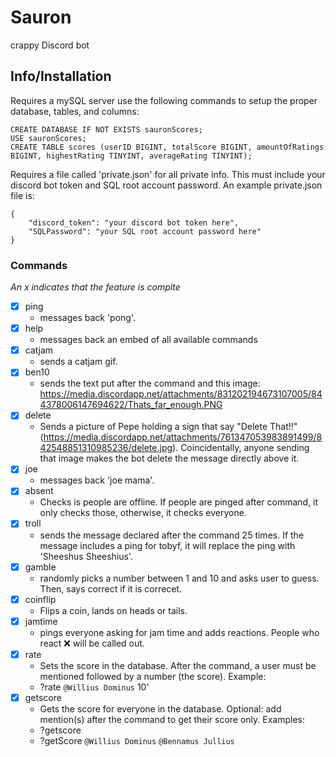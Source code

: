 # Sauron
crappy Discord bot

## Info/Installation
Requires a mySQL server
use the following commands to setup the proper database, tables, and columns:
```
CREATE DATABASE IF NOT EXISTS sauronScores;
USE sauronScores;
CREATE TABLE scores (userID BIGINT, totalScore BIGINT, amountOfRatings BIGINT, highestRating TINYINT, averageRating TINYINT);
```

Requires a file called 'private.json' for all private info.  This must include your discord bot token and SQL root account password.  An example private.json file is:
```
{
    "discord_token": "your discord bot token here",
    "SQLPassword": "your SQL root account password here"
}
```

### Commands
*An x indicates that the feature is complte*
- [x] ping
    - messages back 'pong'.
- [x] help
    - messages back an embed of all available commands
- [x] catjam
    - sends a catjam gif.
- [x] ben10
    - sends the text put after the command and this image: https://media.discordapp.net/attachments/831202194673107005/844378006147694622/Thats_far_enough.PNG
- [x] delete
    - Sends a picture of Pepe holding a sign that say "Delete That!!" (https://media.discordapp.net/attachments/761347053983891499/842548851310985236/delete.jpg).  Coincidentally, anyone sending that image makes the bot delete the message directly above it.
- [x] joe
    - messages back 'joe mama'.
- [x] absent
    - Checks is people are offline.  If people are pinged after command, it only checks those, otherwise, it checks everyone.
- [x] troll
    - sends the message declared after the command 25 times.  If the message includes a ping for tobyf, it will replace the ping with 'Sheeshus Sheeshius'.
- [x] gamble
    - randomly picks a number between 1 and 10 and asks user to guess.  Then, says correct if it is correcet.
- [x] coinflip
    - Flips a coin, lands on heads or tails.
- [x] jamtime
    - pings everyone asking for jam time and adds reactions.  People who react :x: will be called out.
- [x] rate
    - Sets the score in the database.  After the command, a user must be mentioned followed by a number (the score).  Example:
    - ?rate `@Willius Dominus` 10'
- [x] getscore
    - Gets the score for everyone in the database.  Optional: add mention(s) after the command to get their score only.  Examples:
    - ?getscore
    - ?getScore `@Willius Dominus` `@Bennamus Jullius`
